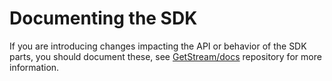 # Documenting the SDK

If you are introducing changes impacting the API or behavior of the SDK parts, you should document these, see [GetStream/docs](https://github.com/GetStream/docs) repository for more information.
